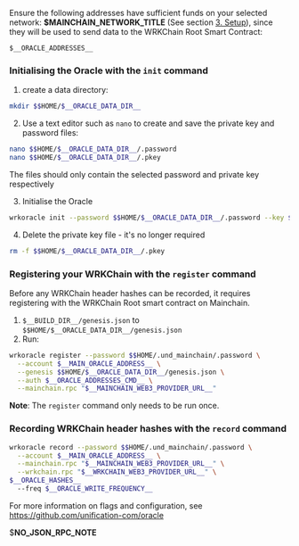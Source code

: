 Ensure the following addresses have sufficient funds on your selected
network: **$__MAINCHAIN_NETWORK_TITLE__** (See section [3. Setup](#setup)),
since they will be used to send data to the WRKChain Root Smart Contract:

```text
$__ORACLE_ADDRESSES__
```

### Initialising the Oracle with the `init` command

1. create a data directory:

```bash
mkdir $$HOME/$__ORACLE_DATA_DIR__
```

2. Use a text editor such as `nano` to create and save the private key and
password files:

```bash
nano $$HOME/$__ORACLE_DATA_DIR__/.password
nano $$HOME/$__ORACLE_DATA_DIR__/.pkey
```

The files should only contain the selected password and private key respectively

3. Initialise the Oracle

```bash
wrkoracle init --password $$HOME/$__ORACLE_DATA_DIR__/.password --key $$HOME/$__ORACLE_DATA_DIR__/.pkey 
```

4. Delete the private key file - it's no longer required

```bash
rm -f $$HOME/$__ORACLE_DATA_DIR__/.pkey
```

### Registering your WRKChain with the `register` command

Before any WRKChain header hashes can be recorded, it requires registering with the
WRKChain Root smart contract on Mainchain.

1. `$__BUILD_DIR__/genesis.json` to `$$HOME/$__ORACLE_DATA_DIR__/genesis.json`
2. Run:

```bash
wrkoracle register --password $$HOME/.und_mainchain/.password \
  --account $__MAIN_ORACLE_ADDRESS__ \
  --genesis $$HOME/$__ORACLE_DATA_DIR__/genesis.json \
  --auth $__ORACLE_ADDRESSES_CMD__ \
  --mainchain.rpc "$__MAINCHAIN_WEB3_PROVIDER_URL__"
```

**Note**: The `register` command only needs to be run once.

### Recording WRKChain header hashes with the `record` command

```bash
wrkoracle record --password $$HOME/.und_mainchain/.password \
  --account $__MAIN_ORACLE_ADDRESS__ \
  --mainchain.rpc "$__MAINCHAIN_WEB3_PROVIDER_URL__" \
  --wrkchain.rpc "$__WRKCHAIN_WEB3_PROVIDER_URL__" \
$__ORACLE_HASHES__
  --freq $__ORACLE_WRITE_FREQUENCY__
```

For more information on flags and configuration, see <https://github.com/unification-com/oracle>

$__NO_JSON_RPC_NOTE__

